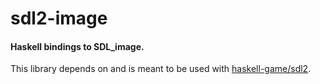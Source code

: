 # sdl2-image

#### Haskell bindings to SDL_image.

This library depends on and is meant to be used with
[haskell-game/sdl2](https://github.com/haskell-game/sdl2).
